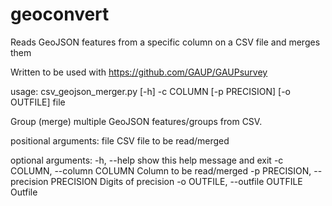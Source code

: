 # geoconvert
Reads GeoJSON features from a specific column on a CSV file and merges them

Written to be used with https://github.com/GAUP/GAUPsurvey

usage: csv_geojson_merger.py [-h] -c COLUMN [-p PRECISION] [-o OUTFILE] file

Group (merge) multiple GeoJSON features/groups from CSV.

positional arguments:
  file                  CSV file to be read/merged

optional arguments:
  -h, --help            show this help message and exit
  -c COLUMN, --column COLUMN
                        Column to be read/merged
  -p PRECISION, --precision PRECISION
                        Digits of precision
  -o OUTFILE, --outfile OUTFILE
                        Outfile
